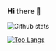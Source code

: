 ### Hi there 👋

![Github stats](https://github-readme-stats.vercel.app/api?username=nei7&theme=tokyonight)


[![Top Langs](https://github-readme-stats.vercel.app/api/top-langs/?username=nei7&theme=tokyonight&langs_count=8)](https://github.com/anuraghazra/github-readme-stats)
